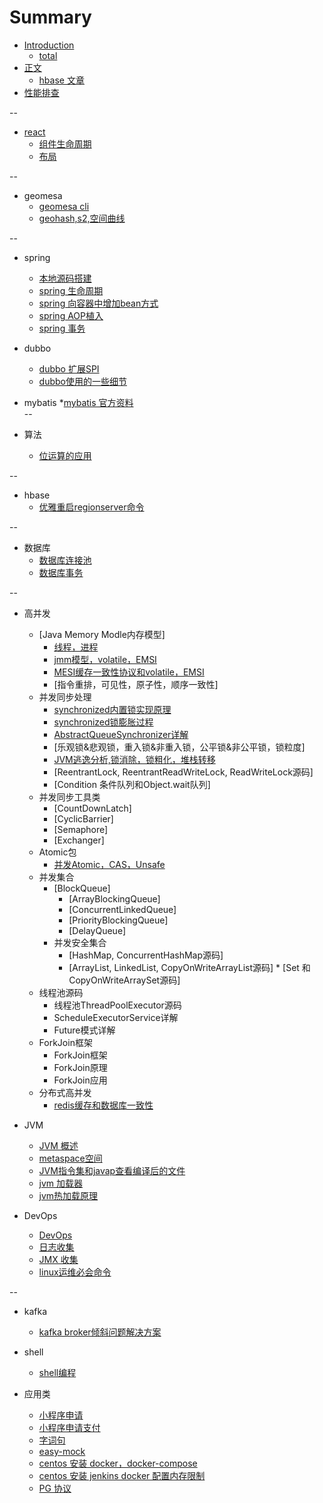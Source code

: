 # Summary

* [Introduction](README.md)
	* [total](total.md)
* [正文](part2/README.md)
    * [hbase 文章](part/hbase.md)
* [性能排查](performence.md)	
    
--

* [react](react/react-组件生命周期.md)
    * [组件生命周期](react/react-组件生命周期.md)
    * [布局](react/布局.md)
    
--  
* geomesa
	* [geomesa cli](geomesa/geomesa-cli.md)
	* [geohash,s2,空间曲线](geomesa/z2-s2.md)
	
--
* spring
	* [本地源码搭建](spring/spring-source.md) 
	* [spring 生命周期](spring/life-cycle.md)
	* [spring 向容器中增加bean方式](spring/spring-beans.md)
	* [spring AOP植入](spring/spring-aop.md)
	* [spring 事务](spring/spring-transaction.md)
* dubbo
	* [dubbo 扩展SPI](dubbo/dubbo-extension-spi.md)
	* [dubbo使用的一些细节](dubbo/dubbo-use.md)
	
* mybatis
	*[mybatis 官方资料](mybatis/mybatis-index.md)	
--
* 算法
	* [位运算的应用](algorithm/algorithm.md)

--
* hbase
	* [优雅重启regionserver命令](hbase/restart-regionserver.md)

-- 
* 数据库
	* [数据库连接池](db/db-connection-pool.md)
	* [数据库事务](db/db-transaction.md)

--

* 高并发
	* [Java Memory Modle内存模型]
		* [线程，进程](concurrent/java-thread.md)
		* [jmm模型，volatile，EMSI](concurrent/java-jmm-volatile.md)
		* [MESI缓存一致性协议和volatile，EMSI](concurrent/java-volatile.md)
		* [指令重排，可见性，原子性，顺序一致性]
	* 并发同步处理
		* [synchronized内置锁实现原理](concurrent/java-synchronized.md)  
		* [synchronized锁膨胀过程](concurrent/java-synchronized2.md) 
		* [AbstractQueueSynchronizer详解](concurrent/java-aqs.md)
		* [乐观锁&悲观锁，重入锁&非重入锁，公平锁&非公平锁，锁粒度]
		* [JVM逃逸分析,锁消除，锁粗化，堆栈转移](concurrent/escape-analysis.md)
		* [ReentrantLock, ReentrantReadWriteLock, ReadWriteLock源码]
		* [Condition 条件队列和Object.wait队列]
	* 并发同步工具类
		* [CountDownLatch] 
		* [CyclicBarrier]  
		* [Semaphore]
		* [Exchanger]
	* Atomic包
		* [并发Atomic，CAS，Unsafe](concurrent/java-unsafe.md)
	* 并发集合
		* [BlockQueue]
			* [ArrayBlockingQueue]
			* [ConcurrentLinkedQueue]
			* [PriorityBlockingQueue]
			* [DelayQueue]
		* 并发安全集合
			* [HashMap, ConcurrentHashMap源码]
			* [ArrayList, LinkedList, CopyOnWriteArrayList源码]			* [Set 和 CopyOnWriteArraySet源码]
	* 线程池源码
		* 线程池ThreadPoolExecutor源码
		* ScheduleExecutorService详解
		* Future模式详解
	* ForkJoin框架
		* ForkJoin框架
		* ForkJoin原理
		* ForkJoin应用	
	* 分布式高并发
		* [redis缓存和数据库一致性](concurrent/cache-consistent.md)
	
* JVM
	* [JVM 概述](jvm/jvm-struct.md)
	* [metaspace空间](jvm/jvm-metaspace.md)
	* [JVM指令集和javap查看编译后的文件](jvm/jvm-instruction.md)
	* [jvm 加载器](jvm/jvm-class-loader.md)
	* [jvm热加载原理](jvm/jvm-hot-reload.md)
* DevOps
	* [DevOps](devops/devops.md)
	* [日志收集](devops/log-collect.md)
	* [JMX 收集](devops/JMX-monitor.md) 
	* [linux运维必会命令](devops/linux运维必会命1令.md) 
 
--
* kafka
	* [kafka broker倾斜问题解决方案](kafka/kafka-skew.md)


* shell
	* [shell编程](shell/shell.md)
	
* 应用类
	* [小程序申请](app/xiaochengxu.md)
	* [小程序申请支付](app/xiaochengxu-pay.md)
	* [字词句](app/xiaochengxu-statement.md)
	* [easy-mock](app/easy-mock.md)
	* [centos 安装 docker，docker-compose](app/centos-docker.md)
	* [centos 安装 jenkins docker 配置内存限制](app/centos-docker.md)
	* [PG 协议](app/pg-v3.md)